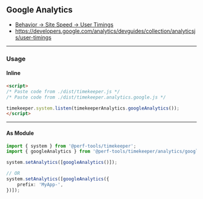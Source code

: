 Google Analytics
----------------
- [Behavior -> Site Speed -> User Timings](https://analytics.google.com/analytics/web/)
- https://developers.google.com/analytics/devguides/collection/analyticsjs/user-timings

---

### Usage

#### Inline

```html
<script>
/* Paste code from ./dist/timekeeper.js */
/* Paste code from ./dist/timekeeper.analytics.google.js */

timekeeper.system.listen(timekeeperAnalytics.googleAnalytics());
</script>
```

---

#### As Module

```ts
import { system } from '@perf-tools/timekeeper';
import { googleAnalytics } from '@perf-tools/timekeeper/analytics/google';

system.setAnalytics([googleAnalytics()]);

// OR
system.setAnalytics([googleAnalytics({
	prefix: 'MyApp-',
})]);
```

